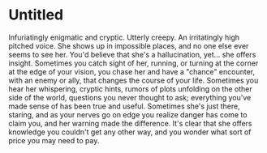 # Untitled

Infuriatingly enigmatic and cryptic. Utterly creepy. An irritatingly high pitched voice. She shows up in impossible places, and no one else ever seems to see her. You'd believe that she's a hallucination, yet... she offers insight. Sometimes you catch sight of her, running, or turning at the corner at the edge of your vision, you chase her and have a "chance" encounter, with an enemy or ally, that changes the course of your life. Sometimes you hear her whispering, cryptic hints, rumors of plots unfolding on the other side of the world, questions you never thought to ask; everything you've made sense of has been true and useful. Sometimes she's just there, staring, and as your nerves go on edge you realize danger has come to claim you, and her warning made the difference. It's clear that she offers knowledge you couldn't get any other way, and you wonder what sort of price you may need to pay.